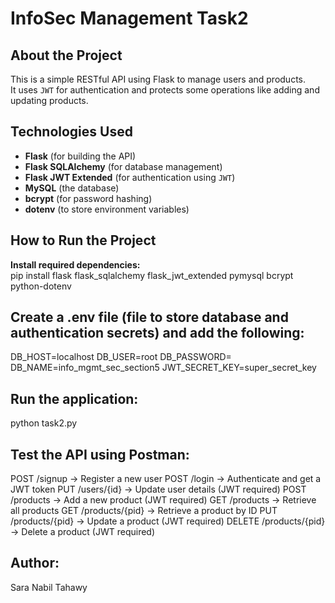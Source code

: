 # InfoSec Management Task2

## About the Project
This is a simple RESTful API using Flask to manage users and products.  
It uses `JWT` for authentication and protects some operations like adding and updating products.

##  Technologies Used
- **Flask** (for building the API)
- **Flask SQLAlchemy** (for database management)
- **Flask JWT Extended** (for authentication using `JWT`)
- **MySQL** (the database)
- **bcrypt** (for password hashing)
- **dotenv** (to store environment variables)

##  How to Run the Project
**Install required dependencies:**  
pip install flask flask_sqlalchemy flask_jwt_extended pymysql bcrypt python-dotenv

## Create a .env file (file to store database and authentication secrets) and add the following:
DB_HOST=localhost
DB_USER=root
DB_PASSWORD=
DB_NAME=info_mgmt_sec_section5
JWT_SECRET_KEY=super_secret_key

## Run the application:
python task2.py

## Test the API using Postman:
POST /signup → Register a new user
POST /login → Authenticate and get a JWT token
PUT /users/{id} → Update user details (JWT required)
POST /products → Add a new product (JWT required)
GET /products → Retrieve all products
GET /products/{pid} → Retrieve a product by ID
PUT /products/{pid} → Update a product (JWT required)
DELETE /products/{pid} → Delete a product (JWT required)

## Author:
Sara Nabil Tahawy
